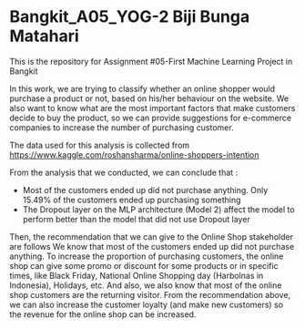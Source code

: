# Bangkit_A05_YOG-2 Biji Bunga Matahari
This is the repository for Assignment #05-First Machine Learning Project in Bangkit

In this work, we are trying to classify whether an online shopper would purchase a product or not, based on his/her behaviour on the website. We also want to know what are the most important factors that make customers decide to buy the product, so we can provide suggestions for e-commerce companies to increase the number of purchasing customer.

The data used for this analysis is collected from https://www.kaggle.com/roshansharma/online-shoppers-intention

From the analysis that we conducted, we can conclude that :
- Most of the customers ended up did not purchase anything. Only 15.49% of the customers ended up purchasing something
- The Dropout layer on the MLP architecture (Model 2) affect the model to perform better than the model that did not use Dropout layer

Then, the recommendation that we can give to the Online Shop stakeholder are follows
We know that most of the customers ended up did not purchase anything. To increase the proportion of purchasing customers, the online shop can give some promo or discount for some products or in specific times, like Black Friday, National Online Shopping day (Harbolnas in Indonesia), Holidays, etc. And also, we also know that most of the online shop customers are the returning visitor. From the recommendation above, we can also increase the customer loyalty (and make new customers) so the revenue for the online shop can be increased.
